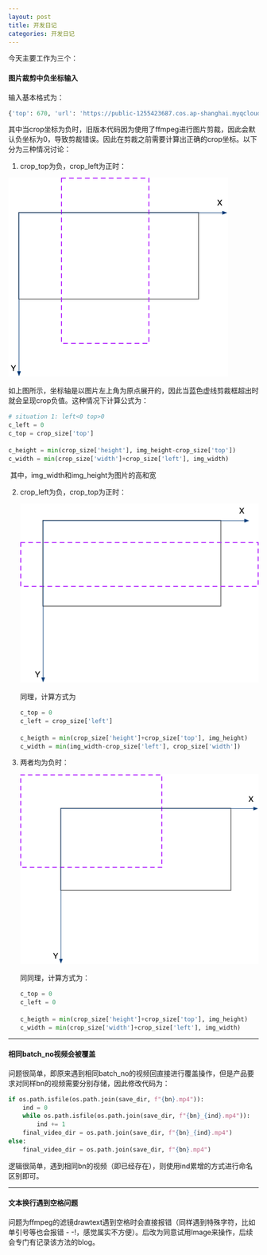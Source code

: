 ```yaml
---
layout: post
title: 开发日记
categories: 开发日记
---
```

今天主要工作为三个：

#### 图片裁剪中负坐标输入

输入基本格式为：

```python
{'top': 670, 'url': 'https://public-1255423687.cos.ap-shanghai.myqcloud.com/image-ele1655191394318','crop': {'top': 143, 'left': 0, 'width': 391, 'height': 579}, 'left': 58, 'text': {}, 'width': 260, 'height': 385,'duration': 5, 'layer_order': 7}
```

其中当crop坐标为负时，旧版本代码因为使用了ffmpeg进行图片剪裁，因此会默认负坐标为0，导致剪裁错误。因此在剪裁之前需要计算出正确的crop坐标。以下分为三种情况讨论：

1. crop_top为负，crop_left为正时：

<img src="/assets/images/md_image/220614/image-20220614180656720.png" alt="image-20220614180656720" style="zoom:50%;" />

​		如上图所示，坐标轴是以图片左上角为原点展开的，因此当蓝色虚线剪裁框超出时就会呈现crop负值。这种情况下计算公式为：

```python
# situation 1: left<0 top>0
c_left = 0
c_top = crop_size['top']

c_height = min(crop_size['height'], img_height-crop_size['top'])
c_width = min(crop_size['width']+crop_size['left'], img_width)
```

​		其中，img_width和img_height为图片的高和宽

2. crop_left为负，crop_top为正时：

   <img src="/assets/images/md_image/220614/image-20220614181118033.png" alt="image-20220614181118033" style="zoom:50%;" />

   同理，计算方式为

   ```python
   c_top = 0
   c_left = crop_size['left']
   
   c_heigth = min(crop_size['height']+crop_size['top'], img_height)
   c_width = min(img_width-crop_size['left'], crop_size['width'])
   ```

3. 两者均为负时：

   <img src="/assets/images/md_image/220614/image-20220614181229437.png" alt="image-20220614181231652" style="zoom:50%;" />

   同同理，计算方式为：

   ```python
   c_top = 0
   c_left = 0
   
   c_heigth = min(crop_size['height']+crop_size['top'], img_height)
   c_width = min(crop_size['width']+crop_size['left'], img_width)
   ```

****

#### 相同batch_no视频会被覆盖

问题很简单，即原来遇到相同batch_no的视频回直接进行覆盖操作，但是产品要求对同样bn的视频需要分别存储，因此修改代码为：

```python
if os.path.isfile(os.path.join(save_dir, f"{bn}.mp4")):
    ind = 0
    while os.path.isfile(os.path.join(save_dir, f"{bn}_{ind}.mp4")):
        ind += 1
    final_video_dir = os.path.join(save_dir, f"{bn}_{ind}.mp4")
else:
    final_video_dir = os.path.join(save_dir, f"{bn}.mp4")
```

逻辑很简单，遇到相同bn的视频（即已经存在），则使用ind累增的方式进行命名区别即可。

****

#### 文本换行遇到空格问题

问题为ffmpeg的滤镜drawtext遇到空格时会直接报错（同样遇到特殊字符，比如单引号等也会报错 - -!，感觉属实不方便）。后改为同意试用Image来操作，后续会专门有记录该方法的blog。

